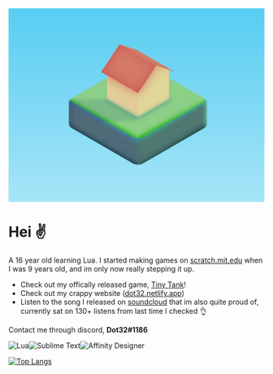 <div style="background-image: linear-gradient(hsl(194, 85%, 65%), hsl(194, 85%, 81%));"><img src="sunrise somewhere.svg"></div>

# Hei ✌️ 
A 16 year old learning Lua. I started making games on [scratch.mit.edu](https://scratch.mit.edu/users/Dot32/) when I was 9 years old, and im only now really stepping it up. 

- Check out my offically released game, [Tiny Tank](https://dot32.itch.io/tiny-tank)!
- Check out my crappy website ([dot32.netlify.app](https://dot32.netlify.app/index.html))
- Listen to the song I released on [soundcloud](https://soundcloud.com/dot32/journey-to-the-clouds) that im also quite proud of, currently sat on 130+ listens from last time I checked 👌 

Contact me through discord, **Dot32#1186**

<!-- ![Lua](https://img.shields.io/badge/lua-%232C2D72.svg?style=flat&logo=lua&logoColor=white) ![Sublime Text](https://img.shields.io/badge/sublime_text%20-%23575757.svg?&style=flat&logo=sublime-text&logoColor=important) ![Affinity Designer](https://img.shields.io/badge/affinity%20desginer%20-%231B72BE.svg?&style=flat&logo=affinity-designer&logoColor=white) -->
<img alt="Lua" align="left" src="https://img.shields.io/badge/lua-%232C2D72.svg?style=flat&logo=lua&logoColor=white"/> <img alt="Sublime Text" align="left" src="https://img.shields.io/badge/sublime_text%20-%23575757.svg?&style=flat&logo=sublime-text&logoColor=important"/> <img alt="Affinity Designer" align="left" src="https://img.shields.io/badge/affinity%20desginer%20-%231B72BE.svg?&style=flat&logo=affinity-designer&logoColor=white"/> <br>

[![Top Langs](https://github-readme-stats.vercel.app/api/top-langs/?username=Dot32IsCool&layout=compact&langs_count=6)](https://github.com/anuraghazra/github-readme-stats)
